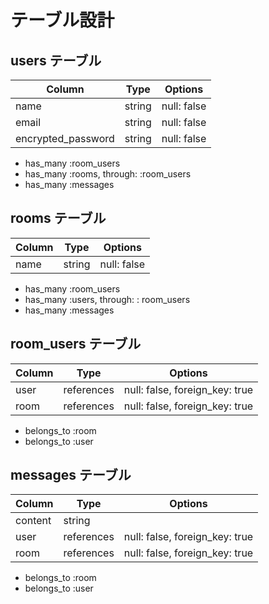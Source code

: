 # テーブル設計

## users テーブル

| Column                 |  Type      | Options        |
| ---------------------- | ---------- | -------------- |
| name                   | string     | null: false    |
| email                  | string     | null: false    |
| encrypted_password     | string     | null: false    |

- has_many :room_users
- has_many :rooms, through: :room_users
- has_many :messages

## rooms テーブル

| Column                 |  Type      | Options        |
| ---------------------- | ---------- | -------------- |
| name                   | string     | null: false    |

- has_many :room_users
- has_many :users, through: : room_users
- has_many :messages

## room_users テーブル

| Column                 |  Type      | Options                        |
| ---------------------- | ---------- | ------------------------------ |
| user                   | references | null: false, foreign_key: true |
| room                   | references | null: false, foreign_key: true |

- belongs_to :room
- belongs_to :user

## messages テーブル

| Column                 | Type       | Options                        |
| ---------------------- | ---------- | ------------------------------ |
| content                | string     |                                |
| user                   | references | null: false, foreign_key: true |
| room                   | references | null: false, foreign_key: true |

- belongs_to :room
- belongs_to :user
